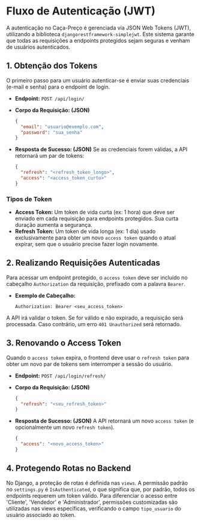# Fluxo de Autenticação (JWT)

A autenticação no Caça-Preço é gerenciada via JSON Web Tokens (JWT), utilizando a biblioteca `djangorestframework-simplejwt`. Este sistema garante que todas as requisições a endpoints protegidos sejam seguras e venham de usuários autenticados.

## 1. Obtenção dos Tokens

O primeiro passo para um usuário autenticar-se é enviar suas credenciais (e-mail e senha) para o endpoint de login.

- **Endpoint:** `POST /api/login/`
- **Corpo da Requisição: (JSON)**
  ```json
  {
    "email": "usuario@exemplo.com",
    "password": "sua_senha"
  }
  ```

- **Resposta de Sucesso: (JSON)**
  Se as credenciais forem válidas, a API retornará um par de tokens:
  ```json
  {
    "refresh": "<refresh_token_longo>",
    "access": "<access_token_curto>"
  }
  ```

### Tipos de Token
- **Access Token:** Um token de vida curta (ex: 1 hora) que deve ser enviado em cada requisição para endpoints protegidos. Sua curta duração aumenta a segurança.
- **Refresh Token:** Um token de vida longa (ex: 1 dia) usado exclusivamente para obter um novo `access token` quando o atual expirar, sem que o usuário precise fazer login novamente.

## 2. Realizando Requisições Autenticadas

Para acessar um endpoint protegido, o `access token` deve ser incluído no cabeçalho `Authorization` da requisição, prefixado com a palavra `Bearer`.

- **Exemplo de Cabeçalho:**
  ```
  Authorization: Bearer <seu_access_token>
  ```

A API irá validar o token. Se for válido e não expirado, a requisição será processada. Caso contrário, um erro `401 Unauthorized` será retornado.

## 3. Renovando o Access Token

Quando o `access token` expira, o frontend deve usar o `refresh token` para obter um novo par de tokens sem interromper a sessão do usuário.

- **Endpoint:** `POST /api/login/refresh/`
- **Corpo da Requisição: (JSON)**
  ```json
  {
    "refresh": "<seu_refresh_token>"
  }
  ```

- **Resposta de Sucesso: (JSON)**
  A API retornará um novo `access token` (e opcionalmente um novo `refresh token`).
  ```json
  {
    "access": "<novo_access_token>"
  }
  ```

## 4. Protegendo Rotas no Backend

No Django, a proteção de rotas é definida nas `views`. A permissão padrão no `settings.py` é `IsAuthenticated`, o que significa que, por padrão, todos os endpoints requerem um token válido. Para diferenciar o acesso entre 'Cliente', 'Vendedor' e 'Administrador', permissões customizadas são utilizadas nas views específicas, verificando o campo `tipo_usuario` do usuário associado ao token.